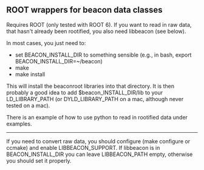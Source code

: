 ROOT wrappers for beacon data classes 
---

Requires ROOT (only tested with ROOT 6). If you want to read in raw data, that hasn't already been rootified, you also need libbeacon (see below). 

In most cases, you just need to: 

 - set BEACON_INSTALL_DIR to something sensible  (e.g., in bash,  export BEACON_INSTALL_DIR=~/beacon) 
 - make
 - make install  

 This will install the beaconroot libraries into that directory. It is then
 probably a good idea to add $beacon_INSTALL_DIR/lib to your LD_LIBRARY_PATH
 (or DYLD_LIBRARY_PATH on a mac, although never tested on a mac). 


There is an example of how to use python to read in rootified data under examples. 


---

If you need to convert raw data, you should configure (make configure or
ccmake) and enable LIBBEACON_SUPPORT. If libbeacon is in BEACON_INSTALL_DIR
you can leave LIBBEACON_PATH empty, otherwise you should set it properly. 








